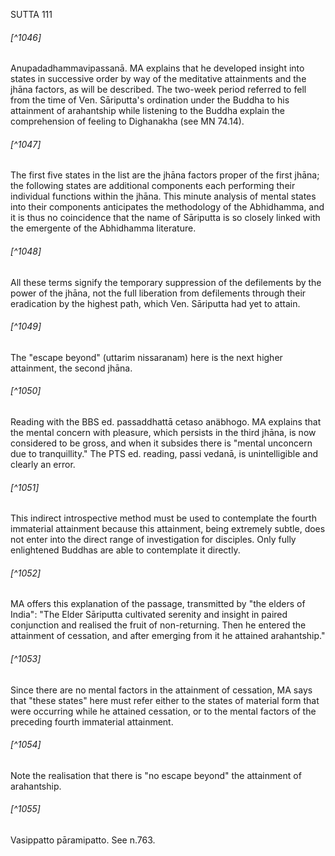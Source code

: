 SUTTA 111

###### [^1046]
Anupadadhammavipassanā. MA explains that he developed insight into states in successive order by way of the meditative attainments and the jhāna factors, as will be described. The two-week period referred to fell from the time of Ven. Sāriputta's ordination under the Buddha to his attainment of arahantship while listening to the Buddha explain the comprehension of feeling to Dighanakha (see MN 74.14).

###### [^1047]
The first five states in the list are the jhāna factors proper of the first jhāna; the following states are additional components each performing their individual functions within the jhāna. This minute analysis of mental states into their components anticipates the methodology of the Abhidhamma, and it is thus no coincidence that the name of Sāriputta is so closely linked with the emergente of the Abhidhamma literature.

###### [^1048]
All these terms signify the temporary suppression of the defilements by the power of the jhāna, not the full liberation from defilements through their eradication by the highest path, which Ven. Sāriputta had yet to attain.

###### [^1049]
The "escape beyond" (uttarim nissaranam) here is the next higher attainment, the second jhāna.

###### [^1050]
Reading with the BBS ed. passaddhattā cetaso anäbhogo. MA explains that the mental concern with pleasure,
which persists in the third jhāna, is now considered to be gross, and when it subsides there is "mental unconcern due to tranquillity." The PTS ed. reading, passi vedanā, is unintelligible and clearly an error.

###### [^1051]
This indirect introspective method must be used to contemplate the fourth immaterial attainment because this attainment, being extremely subtle, does not enter into the direct range of investigation for disciples. Only fully enlightened Buddhas are able to contemplate it directly.

###### [^1052]
MA offers this explanation of the passage, transmitted by "the elders of India": "The Elder Sāriputta cultivated serenity and insight in paired conjunction and realised the fruit of non-returning. Then he entered the attainment of cessation, and after emerging from it he attained arahantship."

###### [^1053]
Since there are no mental factors in the attainment of cessation, MA says that "these states" here must refer either to the states of material form that were occurring while he attained cessation, or to the mental factors of the preceding fourth immaterial attainment.

###### [^1054]
Note the realisation that there is "no escape beyond" the attainment of arahantship.

###### [^1055]
Vasippatto pāramipatto. See n.763.

